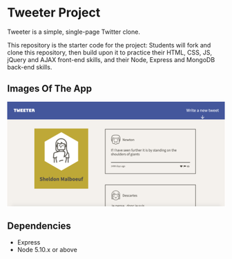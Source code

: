 # Tweeter Project

Tweeter is a simple, single-page Twitter clone.

This repository is the starter code for the project: Students will fork and clone this repository, then build upon it to practice their HTML, CSS, JS, jQuery and AJAX front-end skills, and their Node, Express and MongoDB back-end skills.

## Images Of The App

![alt text](https://github.com/smalboeuf/tweeter/blob/master/docs/main.png)

## Dependencies

- Express
- Node 5.10.x or above
